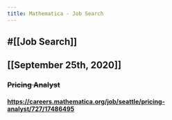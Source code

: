```yaml
---
title: Mathematica - Job Search
---
```


## #[[Job Search]]

## 

## [[September 25th, 2020]]
### ~~Pricing Analyst~~
#### https://careers.mathematica.org/job/seattle/pricing-analyst/727/17486495
